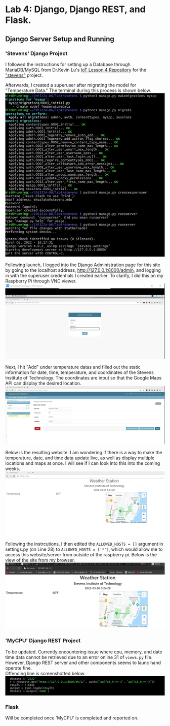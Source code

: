 # Lab 4: Django, Django REST, and Flask.  

## Django Server Setup and Running 

### 'Stevens' Django Project   
I followed the instructions for setting up a Database through MariaDB/MySQL from Dr.Kevin Lu's [IoT Lesson 4 Repository](https://github.com/kevinwlu/iot/tree/master/lesson4/stevens) for the ["stevens"](https://github.com/kevinwlu/iot/tree/master/lesson4/stevens) project.  

Afterwards, I created a superuser after migrating the model for "Temperature Data." The terminal during this process is shown below.  
![serversetuplaunch.jpg](lab4images/serversetuplaunch.jpg)  

Following launch, I logged into the Django Administration page for this site by going to the localhost address, http://127.0.0.1:8000/admin, and logging in with the superuser credentials I created earlier. To clarify, I did this on my Raspberry Pi through VNC viewer.  
![login.jpg](lab4images/login.jpg)  

Next, I hit "Add" under temperature datas and filled out the static information for date, time, temperature, and coordinates of the Stevens Institute of Technology. The coordinates are input so that the Google Maps API can display the desired location.  
![datainput.jpg](lab4images/datainput.jpg)  

Below is the resulting website. I am wondering if there is a way to make the temperature, date, and time data update live, as well as display multiple locations and maps at once. I will see if I can look into this into the coming weeks.  
![stevensweather.jpg](lab4images/stevensweather.jpg)  

Following the instrcutions, I then edited the `ALLOWED_HOSTS = []` argument in settings.py (on Line 28)  to `ALLOWED_HOSTS = ['*']`, which would allow me to access this website/server from outside of the raspberry pi. Below is the view of the site from my browser.  
![stevensweather_external.jpg](lab4images/stevensweather_external.jpg)  

### 'MyCPU' Django REST Project

To be updated. Currently encountering issue where cpu, memory, and date time data cannot be retrieved due to an error online 31 of `views.py` file. However, Django REST server and other components seems to launc hand operate fine.  
Offending line is screenshotted below.  
![errorline.jpg](lab4images/errorline.jpg)

### Flask  
Will be completed once 'MyCPU' is completed and reported on.

